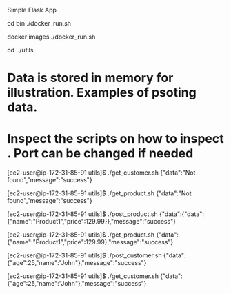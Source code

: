 Simple Flask App

cd bin
./docker_run.sh

docker images
./docker_run.sh

cd ../utils

# Data is stored in memory for illustration. Examples of psoting data.
# Inspect the scripts on how to inspect . Port can be changed if needed

[ec2-user@ip-172-31-85-91 utils]$ ./get_customer.sh
{"data":"Not found","message":"success"}

[ec2-user@ip-172-31-85-91 utils]$ ./get_product.sh
{"data":"Not found","message":"success"}

[ec2-user@ip-172-31-85-91 utils]$ ./post_product.sh
{"data":{"data":{"name":"Product1","price":129.99}},"message":"success"}

[ec2-user@ip-172-31-85-91 utils]$ ./get_product.sh
{"data":{"name":"Product1","price":129.99},"message":"success"}

[ec2-user@ip-172-31-85-91 utils]$ ./post_customer.sh
{"data":{"age":25,"name":"John"},"message":"success"}

[ec2-user@ip-172-31-85-91 utils]$ ./get_customer.sh
{"data":{"age":25,"name":"John"},"message":"success"}

